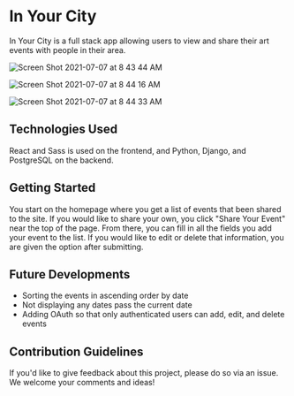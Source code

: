 # In Your City
In Your City is a full stack app allowing users to view and share their art events with people in their area.

![Screen Shot 2021-07-07 at 8 43 44 AM](https://user-images.githubusercontent.com/81989356/124761277-9f906800-deff-11eb-87cf-2595d4ca9c1f.png)

![Screen Shot 2021-07-07 at 8 44 16 AM](https://user-images.githubusercontent.com/81989356/124761280-a0c19500-deff-11eb-8ca7-8d86ab6ff703.png)

![Screen Shot 2021-07-07 at 8 44 33 AM](https://user-images.githubusercontent.com/81989356/124761287-a28b5880-deff-11eb-87aa-a22985ce92cc.png)

## Technologies Used

React and Sass is used on the frontend, and Python, Django, and PostgreSQL on the backend.

## Getting Started

You start on the homepage where you get a list of events that been shared to the site.  If you would like to share your own, you click "Share Your Event" near the top of the page. From there, you can fill in all the fields you add your event to the list. If you would like to edit or delete that information, you are given the option after submitting.

## Future Developments

- Sorting the events in ascending order by date
- Not displaying any dates pass the current date 
- Adding OAuth so that only authenticated users can add, edit, and delete events

## Contribution Guidelines

If you'd like to give feedback about this project, please do so via an issue. We welcome your comments and ideas!